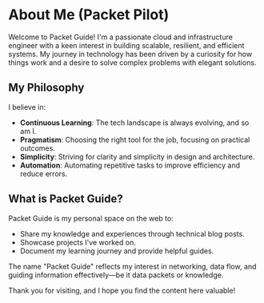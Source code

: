 # About Me (Packet Pilot)

Welcome to Packet Guide! I'm a passionate cloud and infrastructure engineer with a keen interest in building scalable, resilient, and efficient systems. My journey in technology has been driven by a curiosity for how things work and a desire to solve complex problems with elegant solutions.

## My Philosophy

I believe in:

- **Continuous Learning**: The tech landscape is always evolving, and so am I.
- **Pragmatism**: Choosing the right tool for the job, focusing on practical outcomes.
- **Simplicity**: Striving for clarity and simplicity in design and architecture.
- **Automation**: Automating repetitive tasks to improve efficiency and reduce errors.

## What is Packet Guide?

Packet Guide is my personal space on the web to:

- Share my knowledge and experiences through technical blog posts.
- Showcase projects I've worked on.
- Document my learning journey and provide helpful guides.

The name "Packet Guide" reflects my interest in networking, data flow, and guiding information effectively—be it data packets or knowledge.

Thank you for visiting, and I hope you find the content here valuable!
